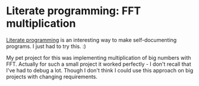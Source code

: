 # Literate programming: FFT multiplication

[Literate programming][litprog] is an interesting way to make self-documenting
programs. I just had to try this. :)

My pet project for this was implementing multiplication of big numbers with FFT.
Actually for such a small project it worked perfectly - I don't recall that I've
had to debug a lot. Though I don't think I could use this approach on big
projects with changing requirements.

[litprog]: https://en.wikipedia.org/wiki/Literate_programming
